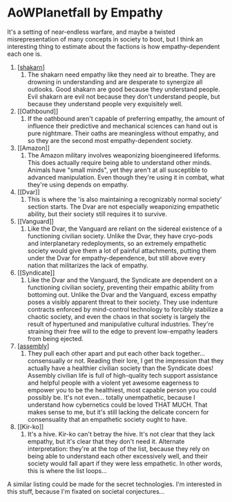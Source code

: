 # AoWPlanetfall by Empathy

It's a setting of near-endless warfare, and maybe a twisted misrepresentation of many concepts in society to boot, but I think an interesting thing to estimate about the factions is how empathy-dependent each one is.

1.  [[shakarn]]
    1.  The shakarn need empathy like they need air to breathe.  They are drowning in understanding and are desperate to synergize all outlooks.  Good shakarn are good because they understand people.  Evil shakarn are evil not because they don't understand people, but because they understand people very exquisitely well.
2.  [[Oathbound]]
    1.  If the oathbound aren't capable of preferring empathy, the amount of influence their predictive and mechanical sciences can hand out is pure nightmare.  Their oaths are meaningless without empathy, and so they are the second most empathy-dependent society.
3.  [[Amazon]]
    1.  The Amazon military involves weaponizing bioengineered lifeforms.  This does actually require being able to understand other minds.  Animals have "small minds", yet they aren't at all susceptible to advanced manipulation.  Even though they're using it in combat, what they're using depends on empathy.
4.  [[Dvar]]
    1.  This is where the 'is also maintaining a recognizably normal society' section starts.  The Dvar are not especially weaponizing empathetic ability, but their society still requires it to survive.
5.  [[Vanguard]]
    1.  Like the Dvar, the Vanguard are reliant on the sidereal existence of a functioning civilian society.  Unlike the Dvar, they have cryo-pods and interplanetary redeployments, so an extremely empathetic society would give them a lot of painful attachments, putting them under the Dvar for empathy-dependence, but still above every nation that militarizes the lack of empathy.
6.  [[Syndicate]]
    1.  Like the Dvar and the Vanguard, the Syndicate are dependent on a functioning civilian society, preventing their empathic ability from bottoming out.  Unlike the Dvar and the Vanguard, excess empathy poses a visibly apparent threat to their society.  They use indenture contracts enforced by mind-control technology to forcibly stabilize a chaotic society, and even the chaos in that society is largely the result of hypertuned and manipulative cultural industries.  They're straining their free will to the edge to prevent low-empathy leaders from being ejected.
7.  [[assembly]]
    1.  They pull each other apart and put each other back together... consensually or not.  Reading their lore, I get the impression that they actually have a healthier civilian society than the Syndicate does!  Assembly civilian life is full of high-quality tech support assistance and helpful people with a violent yet awesome eagerness to empower you to be the healthiest, most capable person you could possibly be.  It's not even...  totally unempathetic, because I understand how cybernetics could be loved THAT MUCH.  That makes sense to me, but it's still lacking the delicate concern for consensuality that an empathetic society ought to have.
8.  [[Kir-ko]]
    1.  It's a hive.  Kir-ko can't betray the hive.  It's not clear that they lack empathy, but it's clear that they don't need it.  Alternate interpretation: they're at the top of the list, because they rely on being able to understand each other excessively well, and their society would fall apart if they were less empathetic.  In other words, this is where the list loops...

A similar listing could be made for the secret technologies.  I'm interested in this stuff, because I'm fixated on societal conjectures...



[//begin]: # "Autogenerated link references for markdown compatibility"
[Shakarn]: shakarn.md "Shakarn"
[Assembly]: assembly.md "Assembly"
[//end]: # "Autogenerated link references"